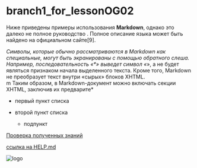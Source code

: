 # branch1_for_lessonOG02
Ниже приведены примеры использования 
**Markdown**, однако это далеко не полное руководство
. Полное описание языка может быть найдено
на официальном сайте[9]. 

*Символы, которые обычно 
рассматриваются в Markdown как специальные, 
могут быть экранированы с помощью обратного 
слеша. Например, последовательность «\*» выведет 
символ «*», а не будет являться признаком начала 
выделенного текста. Кроме того, Markdown не
преобразует текст внутри «сырых» блоков XHTML.<br/>m
Таким образом, в Markdown-документ можно включать
секции XHTML, заключив их предварите*

- первый пункт списка

- второй пункт списка
   - подпункт


[Проверка полученных знаний](https://university.zerocoder.ru/pl/teach/control/lesson/view?id=323446782)

[ссылка на HELP.md](HELP.md)

![logo](https://fs.getcourse.ru/fileservice/file/download/a/256825/sc/48/h/5c325222e7f6e299b803a30c77317ad5.svg)
